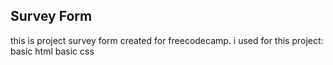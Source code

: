 ## Survey Form
this is project survey form created for freecodecamp.
i used for this project: 
basic html
basic css
